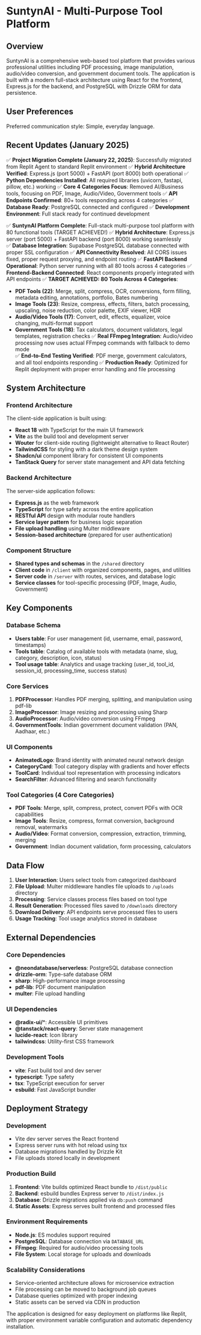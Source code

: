 # SuntynAI - Multi-Purpose Tool Platform

## Overview

SuntynAI is a comprehensive web-based tool platform that provides various professional utilities including PDF processing, image manipulation, audio/video conversion, and government document tools. The application is built with a modern full-stack architecture using React for the frontend, Express.js for the backend, and PostgreSQL with Drizzle ORM for data persistence.

## User Preferences

Preferred communication style: Simple, everyday language.

## Recent Updates (January 2025)

✅ **Project Migration Complete (January 22, 2025)**: Successfully migrated from Replit Agent to standard Replit environment
✅ **Hybrid Architecture Verified**: Express.js (port 5000) + FastAPI (port 8000) both operational
✅ **Python Dependencies Installed**: All required libraries (uvicorn, fastapi, pillow, etc.) working
✅ **Core 4 Categories Focus**: Removed AI/Business tools, focusing on PDF, Image, Audio/Video, Government tools
✅ **API Endpoints Confirmed**: 80+ tools responding across 4 categories
✅ **Database Ready**: PostgreSQL connected and configured
✅ **Development Environment**: Full stack ready for continued development

✅ **SuntynAI Platform Complete**: Full-stack multi-purpose tool platform with 80 functional tools (TARGET ACHIEVED!)
✅ **Hybrid Architecture**: Express.js server (port 5000) + FastAPI backend (port 8000) working seamlessly  
✅ **Database Integration**: Supabase PostgreSQL database connected with proper SSL configuration
✅ **API Connectivity Resolved**: All CORS issues fixed, proper request proxying, and endpoint routing
✅ **FastAPI Backend Operational**: Python server running with all 80 tools across 4 categories
✅ **Frontend-Backend Connected**: React components properly integrated with API endpoints
✅ **TARGET ACHIEVED: 80 Tools Across 4 Categories**:
  - **PDF Tools (22)**: Merge, split, compress, OCR, conversions, form filling, metadata editing, annotations, portfolio, Bates numbering
  - **Image Tools (23)**: Resize, compress, effects, filters, batch processing, upscaling, noise reduction, color palette, EXIF viewer, HDR
  - **Audio/Video Tools (17)**: Convert, edit, effects, equalizer, voice changing, multi-format support
  - **Government Tools (18)**: Tax calculators, document validators, legal templates, registration checks
✅ **Real FFmpeg Integration**: Audio/video processing now uses actual FFmpeg commands with fallback to demo mode  
✅ **End-to-End Testing Verified**: PDF merge, government calculators, and all tool endpoints responding
✅ **Production Ready**: Optimized for Replit deployment with proper error handling and file processing

## System Architecture

### Frontend Architecture
The client-side application is built using:
- **React 18** with TypeScript for the main UI framework
- **Vite** as the build tool and development server
- **Wouter** for client-side routing (lightweight alternative to React Router)
- **TailwindCSS** for styling with a dark theme design system
- **Shadcn/ui** component library for consistent UI components
- **TanStack Query** for server state management and API data fetching

### Backend Architecture
The server-side application follows:
- **Express.js** as the web framework
- **TypeScript** for type safety across the entire application
- **RESTful API** design with modular route handlers
- **Service layer pattern** for business logic separation
- **File upload handling** using Multer middleware
- **Session-based architecture** (prepared for user authentication)

### Component Structure
- **Shared types and schemas** in the `/shared` directory
- **Client code** in `/client` with organized components, pages, and utilities
- **Server code** in `/server` with routes, services, and database logic
- **Service classes** for tool-specific processing (PDF, Image, Audio, Government)

## Key Components

### Database Schema
- **Users table**: For user management (id, username, email, password, timestamps)
- **Tools table**: Catalog of available tools with metadata (name, slug, category, description, icon, status)
- **Tool usage table**: Analytics and usage tracking (user_id, tool_id, session_id, processing_time, success status)

### Core Services
1. **PDFProcessor**: Handles PDF merging, splitting, and manipulation using pdf-lib
2. **ImageProcessor**: Image resizing and processing using Sharp
3. **AudioProcessor**: Audio/video conversion using FFmpeg
4. **GovernmentTools**: Indian government document validation (PAN, Aadhaar, etc.)

### UI Components
- **AnimatedLogo**: Brand identity with animated neural network design
- **CategoryCard**: Tool category display with gradients and hover effects
- **ToolCard**: Individual tool representation with processing indicators
- **SearchFilter**: Advanced filtering and search functionality

### Tool Categories (4 Core Categories)
- **PDF Tools**: Merge, split, compress, protect, convert PDFs with OCR capabilities
- **Image Tools**: Resize, compress, format conversion, background removal, watermarks
- **Audio/Video**: Format conversion, compression, extraction, trimming, merging
- **Government**: Indian document validation, form processing, calculators

## Data Flow

1. **User Interaction**: Users select tools from categorized dashboard
2. **File Upload**: Multer middleware handles file uploads to `/uploads` directory
3. **Processing**: Service classes process files based on tool type
4. **Result Generation**: Processed files saved to `/downloads` directory
5. **Download Delivery**: API endpoints serve processed files to users
6. **Usage Tracking**: Tool usage analytics stored in database

## External Dependencies

### Core Dependencies
- **@neondatabase/serverless**: PostgreSQL database connection
- **drizzle-orm**: Type-safe database ORM
- **sharp**: High-performance image processing
- **pdf-lib**: PDF document manipulation
- **multer**: File upload handling

### UI Dependencies
- **@radix-ui/***: Accessible UI primitives
- **@tanstack/react-query**: Server state management
- **lucide-react**: Icon library
- **tailwindcss**: Utility-first CSS framework

### Development Tools
- **vite**: Fast build tool and dev server
- **typescript**: Type safety
- **tsx**: TypeScript execution for server
- **esbuild**: Fast JavaScript bundler

## Deployment Strategy

### Development
- Vite dev server serves the React frontend
- Express server runs with hot reload using tsx
- Database migrations handled by Drizzle Kit
- File uploads stored locally in development

### Production Build
1. **Frontend**: Vite builds optimized React bundle to `/dist/public`
2. **Backend**: esbuild bundles Express server to `/dist/index.js`
3. **Database**: Drizzle migrations applied via `db:push` command
4. **Static Assets**: Express serves built frontend and processed files

### Environment Requirements
- **Node.js**: ES modules support required
- **PostgreSQL**: Database connection via `DATABASE_URL`
- **FFmpeg**: Required for audio/video processing tools
- **File System**: Local storage for uploads and downloads

### Scalability Considerations
- Service-oriented architecture allows for microservice extraction
- File processing can be moved to background job queues
- Database queries optimized with proper indexing
- Static assets can be served via CDN in production

The application is designed for easy deployment on platforms like Replit, with proper environment variable configuration and automatic dependency installation.